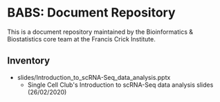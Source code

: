 
# BABS: Document Repository

This is a document repository maintained by the Bioinformatics & Biostatistics core team at the Francis Crick Institute.

## Inventory

* slides/Introduction_to_scRNA-Seq_data_analysis.pptx
	* Single Cell Club's Introduction to scRNA-Seq data analysis slides (26/02/2020) 
